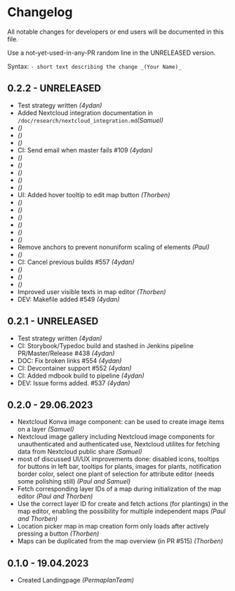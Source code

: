 # Changelog

All notable changes for developers or end users will be documented in this file.

Use a not-yet-used-in-any-PR random line in the UNRELEASED version.

Syntax: `- short text describing the change _(Your Name)_`

## 0.2.2 - UNRELEASED

- Test strategy written _(4ydan)_
- Added Nextcloud integration documentation in `/doc/research/nextcloud_integration.md`_(Samuel)_
- _()_
- _()_
- _()_
- CI: Send email when master fails #109 _(4ydan)_
- _()_
- _()_
- _()_
- _()_
- _()_
- UI: Added hover tooltip to edit map button _(Thorben)_
- _()_
- _()_
- _()_
- _()_
- _()_
- _()_
- Remove anchors to prevent nonuniform scaling of elements _(Paul)_
- _()_
- CI: Cancel previous builds #557 _(4ydan)_
- _()_
- _()_
- _()_
- Improved user visible texts in map editor _(Thorben)_
- DEV: Makefile added #549 _(4ydan)_

## 0.2.1 - UNRELEASED

- Test strategy written _(4ydan)_
- CI: Storybook/Typedoc build and stashed in Jenkins pipeline PR/Master/Release #438 _(4ydan)_
- DOC: Fix broken links #554 _(4ydan)_
- CI: Devcontainer support #552 _(4ydan)_
- CI: Added mdbook build to pipeline _(4ydan)_
- DEV: Issue forms added. #537 _(4ydan)_

## 0.2.0 - 29.06.2023

- Nextcloud Konva image component: can be used to create image items on a layer _(Samuel)_
- Nextcloud image gallery including Nextcloud image components for unauthenticated and authenticated use, Nextcloud utilites for fetching data from Nextcloud public share _(Samuel)_
- most of discussed UI/UX improvements done: disabled icons, tooltips for buttons in left bar, tooltips for plants, images for plants, notification border color, select one plant of selection for attribute editor (needs some polishing still) _(Paul and Samuel)_
- Fetch corresponding layer IDs of a map during initialization of the map editor _(Paul and Thorben)_
- Use the correct layer ID for create and fetch actions (for plantings) in the map editor, enabling the possibility for multiple independent maps _(Paul and Thorben)_
- Location picker map in map creation form only loads after actively pressing a button _(Thorben)_
- Maps can be duplicated from the map overview (in PR #515) _(Thorben)_

## 0.1.0 - 19.04.2023

- Created Landingpage _(PermaplanTeam)_
